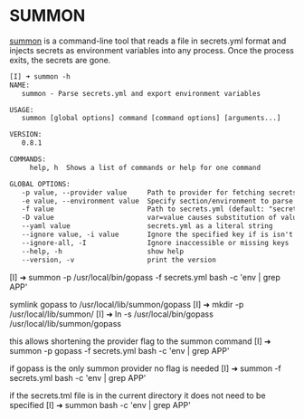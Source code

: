 # SUMMON

[summon](https://cyberark.github.io/summon/) is a command-line tool that reads a file in secrets.yml format and injects secrets as environment variables into any process. Once the process exits, the secrets are gone.

```txt
[I] ➜ summon -h
NAME:
   summon - Parse secrets.yml and export environment variables

USAGE:
   summon [global options] command [command options] [arguments...]

VERSION:
   0.8.1

COMMANDS:
     help, h  Shows a list of commands or help for one command

GLOBAL OPTIONS:
   -p value, --provider value     Path to provider for fetching secrets
   -e value, --environment value  Specify section/environment to parse from secrets.yaml
   -f value                       Path to secrets.yml (default: "secrets.yml")
   -D value                       var=value causes substitution of value to $var
   --yaml value                   secrets.yml as a literal string
   --ignore value, -i value       Ignore the specified key if is isn't accessible or doesn't exist
   --ignore-all, -I               Ignore inaccessible or missing keys
   --help, -h                     show help
   --version, -v                  print the version
```

[I] ➜ summon -p /usr/local/bin/gopass -f secrets.yml bash -c 'env | grep APP'

symlink gopass to /usr/local/lib/summon/gopass
[I] ➜ mkdir -p /usr/local/lib/summon/
[I] ➜ ln -s /usr/local/bin/gopass /usr/local/lib/summon/gopass

this allows shortening the provider flag to the summon command
[I] ➜ summon -p gopass -f secrets.yml bash -c 'env | grep APP'

if gopass is the only summon provider no flag is needed
[I] ➜ summon -f secrets.yml bash -c 'env | grep APP'

if the secrets.tml file is in the current directory it does not need to be specified
[I] ➜ summon bash -c 'env | grep APP'
